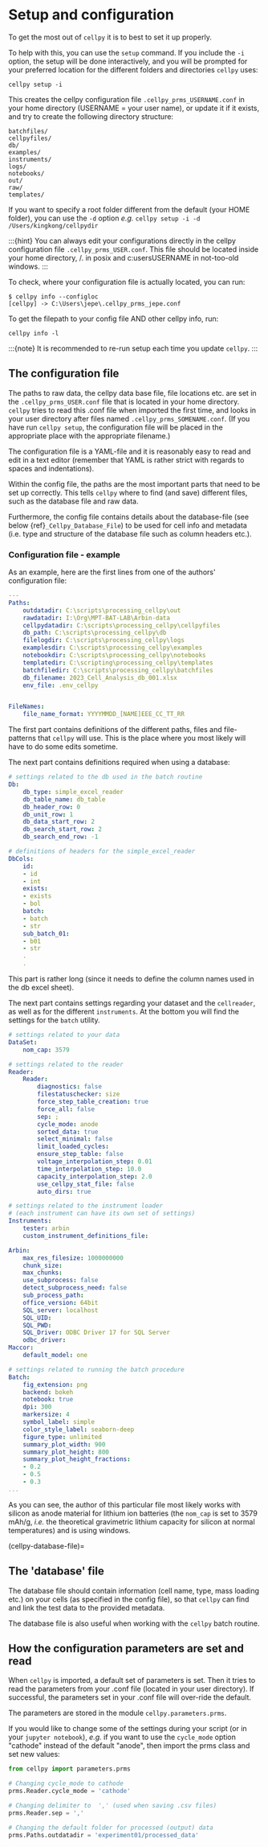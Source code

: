 # Setup and configuration

To get the most out of `cellpy` it is to best to set it up properly.

To help with this, you can use the `setup` command. If you include
the  `-i` option, the setup will be done interactively, and you will
be prompted for your preferred location for the different folders and
directories `cellpy` uses:

```shell
cellpy setup -i
```

This creates the cellpy configuration file `.cellpy_prms_USERNAME.conf`
in your home directory (USERNAME = your user name), or update it if it exists,
and try to create the following directory structure:

```shell
batchfiles/
cellpyfiles/
db/
examples/
instruments/
logs/
notebooks/
out/
raw/
templates/
```

If you want to specify a root folder different from the default (your HOME
folder), you can use the `-d` option *e.g.*
`cellpy setup -i -d /Users/kingkong/cellpydir`

:::{hint}
You can always edit your configurations directly in the cellpy configuration
file `.cellpy_prms_USER.conf`. This file should be located inside your
home directory, /. in posix and c:usersUSERNAME in not-too-old windows.
:::

To check, where your configuration file is actually located, you can run:

```shell
$ cellpy info --configloc
[cellpy] -> C:\Users\jepe\.cellpy_prms_jepe.conf
```

To get the filepath to your config file AND other cellpy info, run:

```console
cellpy info -l
```

:::{note}
It is recommended to re-run setup each time you update `cellpy`.
:::

## The configuration file

The paths to raw data, the cellpy data base file, file locations etc. are set in
the `.cellpy_prms_USER.conf` file that is located in your home directory.
`cellpy` tries to read this .conf file when imported the first time,
and looks in your user directory after files named `.cellpy_prms_SOMENAME.conf`.
(If you have run `cellpy setup`, the configuration file will be placed in
the appropriate place with the appropriate filename.)

The configuration file is a YAML-file and it is reasonably easy to read and edit
in a text editor (remember that YAML is rather strict with regards to spaces and
indentations).

Within the config file, the paths are the most important parts that need to
be set up correctly. This tells `cellpy` where to find (and save) different files,
such as the database file and raw data.

Furthermore, the config file contains details about the database-file
(see below {ref}`_Cellpy_Database_File`) to be used for cell info and metadata
(i.e. type and structure of the database file such as column headers etc.).

### Configuration file - example

As an example, here are the first lines
from one of the authors' configuration file:

```yaml
---
Paths:
    outdatadir: C:\scripts\processing_cellpy\out
    rawdatadir: I:\Org\MPT-BAT-LAB\Arbin-data
    cellpydatadir: C:\scripts\processing_cellpy\cellpyfiles
    db_path: C:\scripts\processing_cellpy\db
    filelogdir: C:\scripts\processing_cellpy\logs
    examplesdir: C:\scripts\processing_cellpy\examples
    notebookdir: C:\scripts\processing_cellpy\notebooks
    templatedir: C:\scripting\processing_cellpy\templates
    batchfiledir: C:\scripts\processing_cellpy\batchfiles
    db_filename: 2023_Cell_Analysis_db_001.xlsx
    env_file: .env_cellpy


FileNames:
    file_name_format: YYYYMMDD_[NAME]EEE_CC_TT_RR
```

The first part contains definitions of the different paths, files and file-patterns
that `cellpy` will use. This is the place where you most likely will have to do
some edits sometime.

The next part contains definitions required when using a database:

```yaml
# settings related to the db used in the batch routine
Db:
    db_type: simple_excel_reader
    db_table_name: db_table
    db_header_row: 0
    db_unit_row: 1
    db_data_start_row: 2
    db_search_start_row: 2
    db_search_end_row: -1

# definitions of headers for the simple_excel_reader
DbCols:
    id:
    - id
    - int
    exists:
    - exists
    - bol
    batch:
    - batch
    - str
    sub_batch_01:
    - b01
    - str
    .
    .
```

This part is rather long (since it needs to define the column names used in the db excel sheet).

The next part contains settings regarding your dataset and the `cellreader`, as well as for
the different `instruments`. At the bottom you will find the settings for the `batch` utility.

```yaml
# settings related to your data
DataSet:
    nom_cap: 3579

# settings related to the reader
Reader:
    Reader:
        diagnostics: false
        filestatuschecker: size
        force_step_table_creation: true
        force_all: false
        sep: ;
        cycle_mode: anode
        sorted_data: true
        select_minimal: false
        limit_loaded_cycles:
        ensure_step_table: false
        voltage_interpolation_step: 0.01
        time_interpolation_step: 10.0
        capacity_interpolation_step: 2.0
        use_cellpy_stat_file: false
        auto_dirs: true

# settings related to the instrument loader
# (each instrument can have its own set of settings)
Instruments:
    tester: arbin
    custom_instrument_definitions_file:

Arbin:
    max_res_filesize: 1000000000
    chunk_size:
    max_chunks:
    use_subprocess: false
    detect_subprocess_need: false
    sub_process_path:
    office_version: 64bit
    SQL_server: localhost
    SQL_UID:
    SQL_PWD:
    SQL_Driver: ODBC Driver 17 for SQL Server
    odbc_driver:
Maccor:
    default_model: one

# settings related to running the batch procedure
Batch:
    fig_extension: png
    backend: bokeh
    notebook: true
    dpi: 300
    markersize: 4
    symbol_label: simple
    color_style_label: seaborn-deep
    figure_type: unlimited
    summary_plot_width: 900
    summary_plot_height: 800
    summary_plot_height_fractions:
    - 0.2
    - 0.5
    - 0.3
...
```

As you can see, the author of this particular file most likely works with
silicon as anode material for lithium ion
batteries (the `nom_cap` is set to 3579 mAh/g, *i.e.* the theoretical
gravimetric lithium capacity for silicon at normal temperatures) and is using windows.

(cellpy-database-file)=

## The 'database' file

The database file should contain information (cell name, type, mass loading etc.)
on your cells (as specified in the config file), so that `cellpy` can find and
link the test data to the provided metadata.

The database file is also useful when working with the `cellpy` batch routine.

## How the configuration parameters are set and read

When `cellpy` is imported, a default set of parameters is set.
Then it tries to read the parameters from your .conf file
(located in your user directory). If successful,
the parameters set in your .conf file will over-ride the default.

The parameters are stored in the module `cellpy.parameters.prms`.

If you would like to change some of the settings during your script
(or in your `jupyter notebook`), *e.g.* if you
want to use the `cycle_mode` option "cathode" instead of the
default "anode", then import the prms class and set new
values:

```python
from cellpy import parameters.prms

# Changing cycle_mode to cathode
prms.Reader.cycle_mode = 'cathode'

# Changing delimiter to  ',' (used when saving .csv files)
prms.Reader.sep = ','

# Changing the default folder for processed (output) data
prms.Paths.outdatadir = 'experiment01/processed_data'
```
